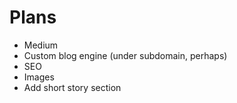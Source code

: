 # Plans

- Medium
- Custom blog engine (under subdomain, perhaps)
- SEO
- Images
- Add short story section
